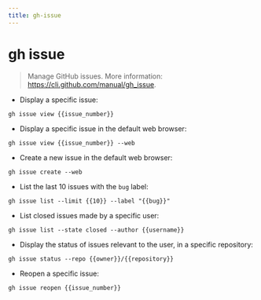 ```yaml
---
title: gh-issue
---
```

# gh issue

> Manage GitHub issues.
> More information: <https://cli.github.com/manual/gh_issue>.

- Display a specific issue:

`gh issue view {{issue_number}}`

- Display a specific issue in the default web browser:

`gh issue view {{issue_number}} --web`

- Create a new issue in the default web browser:

`gh issue create --web`

- List the last 10 issues with the `bug` label:

`gh issue list --limit {{10}} --label "{{bug}}"`

- List closed issues made by a specific user:

`gh issue list --state closed --author {{username}}`

- Display the status of issues relevant to the user, in a specific repository:

`gh issue status --repo {{owner}}/{{repository}}`

- Reopen a specific issue:

`gh issue reopen {{issue_number}}`
